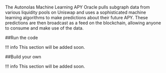 The Autonolas Machine Learning APY Oracle pulls subgraph data from various liquidity pools on Uniswap and uses a sophisticated machine learning algorithms to make predictions about their future APY. These predictions are then broadcast as a feed on the blockchain, allowing anyone to consume and make use of the data.


##Run the code

!!! info
	This section will be added soon.


##Build your own

!!! info
	This section will be added soon.
